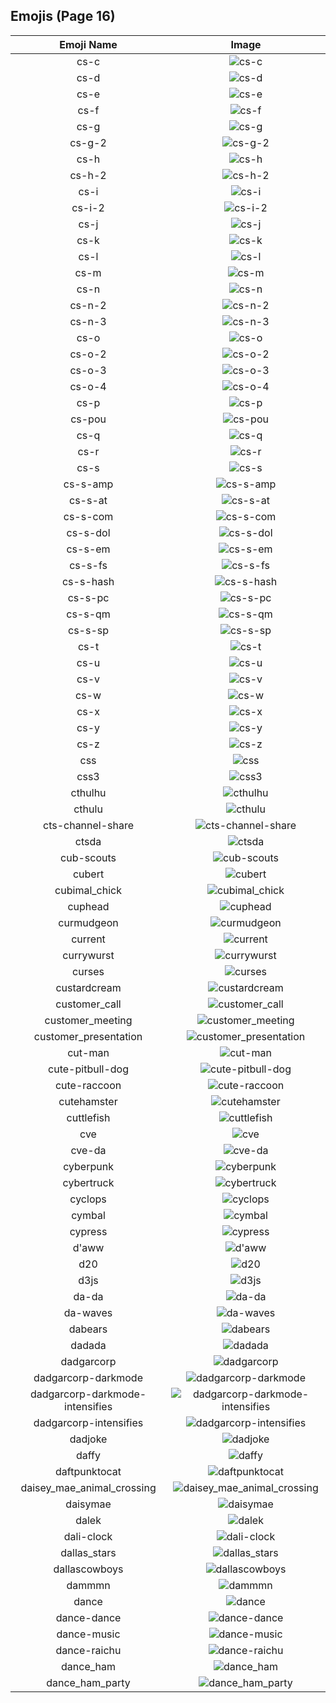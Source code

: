 
  ## Emojis (Page 16)
  |Emoji Name|Image|
  | :-: | :-: |
  |cs-c| ![cs-c](/output/cs-c.png)|
  |cs-d| ![cs-d](/output/cs-d.png)|
  |cs-e| ![cs-e](/output/cs-e.png)|
  |cs-f| ![cs-f](/output/cs-f.png)|
  |cs-g| ![cs-g](/output/cs-g.png)|
  |cs-g-2| ![cs-g-2](/output/cs-g-2.png)|
  |cs-h| ![cs-h](/output/cs-h.png)|
  |cs-h-2| ![cs-h-2](/output/cs-h-2.png)|
  |cs-i| ![cs-i](/output/cs-i.png)|
  |cs-i-2| ![cs-i-2](/output/cs-i-2.png)|
  |cs-j| ![cs-j](/output/cs-j.png)|
  |cs-k| ![cs-k](/output/cs-k.png)|
  |cs-l| ![cs-l](/output/cs-l.png)|
  |cs-m| ![cs-m](/output/cs-m.png)|
  |cs-n| ![cs-n](/output/cs-n.png)|
  |cs-n-2| ![cs-n-2](/output/cs-n-2.png)|
  |cs-n-3| ![cs-n-3](/output/cs-n-3.png)|
  |cs-o| ![cs-o](/output/cs-o.png)|
  |cs-o-2| ![cs-o-2](/output/cs-o-2.png)|
  |cs-o-3| ![cs-o-3](/output/cs-o-3.png)|
  |cs-o-4| ![cs-o-4](/output/cs-o-4.png)|
  |cs-p| ![cs-p](/output/cs-p.png)|
  |cs-pou| ![cs-pou](/output/cs-pou.png)|
  |cs-q| ![cs-q](/output/cs-q.png)|
  |cs-r| ![cs-r](/output/cs-r.png)|
  |cs-s| ![cs-s](/output/cs-s.png)|
  |cs-s-amp| ![cs-s-amp](/output/cs-s-amp.png)|
  |cs-s-at| ![cs-s-at](/output/cs-s-at.png)|
  |cs-s-com| ![cs-s-com](/output/cs-s-com.png)|
  |cs-s-dol| ![cs-s-dol](/output/cs-s-dol.png)|
  |cs-s-em| ![cs-s-em](/output/cs-s-em.png)|
  |cs-s-fs| ![cs-s-fs](/output/cs-s-fs.png)|
  |cs-s-hash| ![cs-s-hash](/output/cs-s-hash.png)|
  |cs-s-pc| ![cs-s-pc](/output/cs-s-pc.png)|
  |cs-s-qm| ![cs-s-qm](/output/cs-s-qm.png)|
  |cs-s-sp| ![cs-s-sp](/output/cs-s-sp.png)|
  |cs-t| ![cs-t](/output/cs-t.png)|
  |cs-u| ![cs-u](/output/cs-u.png)|
  |cs-v| ![cs-v](/output/cs-v.png)|
  |cs-w| ![cs-w](/output/cs-w.png)|
  |cs-x| ![cs-x](/output/cs-x.png)|
  |cs-y| ![cs-y](/output/cs-y.png)|
  |cs-z| ![cs-z](/output/cs-z.png)|
  |css| ![css](/output/css.gif)|
  |css3| ![css3](/output/css3.png)|
  |cthulhu| ![cthulhu](/output/cthulhu.png)|
  |cthulu| ![cthulu](/output/cthulu.gif)|
  |cts-channel-share| ![cts-channel-share](/output/cts-channel-share.png)|
  |ctsda| ![ctsda](/output/ctsda.png)|
  |cub-scouts| ![cub-scouts](/output/cub-scouts)|
  |cubert| ![cubert](/output/cubert.png)|
  |cubimal_chick| ![cubimal_chick](/output/cubimal_chick.png)|
  |cuphead| ![cuphead](/output/cuphead.gif)|
  |curmudgeon| ![curmudgeon](/output/curmudgeon.jpg)|
  |current| ![current](/output/current)|
  |currywurst| ![currywurst](/output/currywurst.png)|
  |curses| ![curses](/output/curses.png)|
  |custardcream| ![custardcream](/output/custardcream.png)|
  |customer_call| ![customer_call](/output/customer_call.png)|
  |customer_meeting| ![customer_meeting](/output/customer_meeting.png)|
  |customer_presentation| ![customer_presentation](/output/customer_presentation)|
  |cut-man| ![cut-man](/output/cut-man.png)|
  |cute-pitbull-dog| ![cute-pitbull-dog](/output/cute-pitbull-dog.png)|
  |cute-raccoon| ![cute-raccoon](/output/cute-raccoon.png)|
  |cutehamster| ![cutehamster](/output/cutehamster.png)|
  |cuttlefish| ![cuttlefish](/output/cuttlefish.gif)|
  |cve| ![cve](/output/cve.png)|
  |cve-da| ![cve-da](/output/cve-da.png)|
  |cyberpunk| ![cyberpunk](/output/cyberpunk.png)|
  |cybertruck| ![cybertruck](/output/cybertruck.png)|
  |cyclops| ![cyclops](/output/cyclops.png)|
  |cymbal| ![cymbal](/output/cymbal.png)|
  |cypress| ![cypress](/output/cypress.gif)|
  |d'aww| ![d'aww](/output/d'aww.png)|
  |d20| ![d20](/output/d20.jpg)|
  |d3js| ![d3js](/output/d3js.png)|
  |da-da| ![da-da](/output/da-da.png)|
  |da-waves| ![da-waves](/output/da-waves.gif)|
  |dabears| ![dabears](/output/dabears.png)|
  |dadada| ![dadada](/output/dadada.jpg)|
  |dadgarcorp| ![dadgarcorp](/output/dadgarcorp.png)|
  |dadgarcorp-darkmode| ![dadgarcorp-darkmode](/output/dadgarcorp-darkmode.png)|
  |dadgarcorp-darkmode-intensifies| ![dadgarcorp-darkmode-intensifies](/output/dadgarcorp-darkmode-intensifies.gif)|
  |dadgarcorp-intensifies| ![dadgarcorp-intensifies](/output/dadgarcorp-intensifies.gif)|
  |dadjoke| ![dadjoke](/output/dadjoke.png)|
  |daffy| ![daffy](/output/daffy.jpg)|
  |daftpunktocat| ![daftpunktocat](/output/daftpunktocat.gif)|
  |daisey_mae_animal_crossing| ![daisey_mae_animal_crossing](/output/daisey_mae_animal_crossing.png)|
  |daisymae| ![daisymae](/output/daisymae.png)|
  |dalek| ![dalek](/output/dalek.png)|
  |dali-clock| ![dali-clock](/output/dali-clock.png)|
  |dallas_stars| ![dallas_stars](/output/dallas_stars.png)|
  |dallascowboys| ![dallascowboys](/output/dallascowboys.jpg)|
  |dammmn| ![dammmn](/output/dammmn.gif)|
  |dance| ![dance](/output/dance.gif)|
  |dance-dance| ![dance-dance](/output/dance-dance.gif)|
  |dance-music| ![dance-music](/output/dance-music.gif)|
  |dance-raichu| ![dance-raichu](/output/dance-raichu.gif)|
  |dance_ham| ![dance_ham](/output/dance_ham.gif)|
  |dance_ham_party| ![dance_ham_party](/output/dance_ham_party.gif)|
  